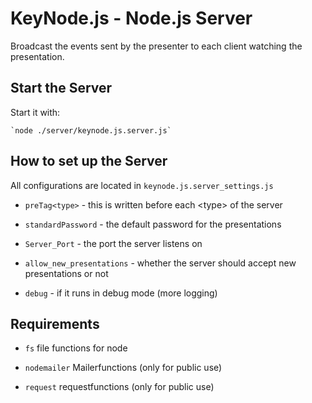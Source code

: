 # KeyNode.js - Node.js Server

Broadcast the events sent by the presenter to each client watching the presentation.

## Start the Server

Start it with:

	`node ./server/keynode.js.server.js`

	
## How to set up the Server

All configurations are located in `keynode.js.server_settings.js`

- `preTag<type>` - this is written before each \<type\> of the server

- `standardPassword` - the default password for the presentations

- `Server_Port` - the port the server listens on

- `allow_new_presentations` - whether the server should accept new presentations or not

- `debug` - if it runs in debug mode (more logging)

## Requirements

- `fs` file functions for node

- `nodemailer` Mailerfunctions (only for public use)	 
- `request` requestfunctions (only for public use)	 
